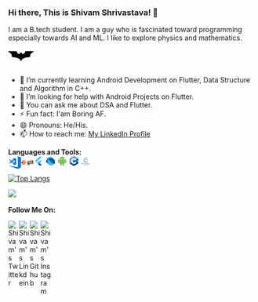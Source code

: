 ### Hi there, This is Shivam Shrivastava! 👋

<!--
**starboy2102/starboy2102** is a ✨ _special_ ✨ repository because its `README.md` (this file) appears on your GitHub profile.-->

I am a B.tech student. I am a guy who is fascinated toward programming especially towards AI and ML. I like to explore physics and mathematics.
<svg xmlns="http://www.w3.org/2000/svg" x="0px" y="0px"
width="52" height="52"
viewBox="0 0 30 30"
style=" fill:#000000;">    <path d="M 0.34765625 11 C -0.00634375 11 -0.12173438 11.478812 0.19726562 11.632812 C 1.9542656 12.475813 4.5126563 14.197328 4.2226562 16.986328 C 4.1666562 17.517328 4.6163906 17.974422 5.1503906 17.982422 C 7.7463906 18.019422 13.92 18.58 15 23 C 16.08 18.58 22.253609 18.018469 24.849609 17.980469 C 25.383609 17.972469 25.832344 17.516375 25.777344 16.984375 C 25.487344 14.195375 28.045734 12.474859 29.802734 11.630859 C 30.122734 11.477859 30.006344 11 29.652344 11 L 20.773438 11 C 20.338437 11 19.958516 11.293797 19.853516 11.716797 C 19.656516 12.512797 19.240047 13.71 18.498047 13.875 C 17.436047 14.125 16.394531 14.512219 16.269531 13.824219 C 16.269531 13.276219 16.146406 12.593031 16.066406 12.207031 C 16.048406 12.121031 15.926438 12.113266 15.898438 12.197266 L 15.5625 13.1875 C 15.5625 13.1875 15.438 13 15 13 C 14.563 13 14.4375 13.1875 14.4375 13.1875 L 14.101562 12.197266 C 14.073563 12.113266 13.951594 12.121031 13.933594 12.207031 C 13.853594 12.593031 13.730469 13.276219 13.730469 13.824219 C 13.605469 14.512219 12.563953 14.125 11.501953 13.875 C 10.759953 13.711 10.343484 12.513797 10.146484 11.716797 C 10.041484 11.293797 9.6635156 11 9.2285156 11 L 0.34765625 11 z"></path></svg>


- 🌱 I’m currently learning Android Development on Flutter, Data Structure and Algorithm in C++.
- 🤔 I’m looking for help with Android Projects on Flutter.
- 💬 You can ask me about DSA and Flutter.
- ⚡ Fun fact: I'am Boring AF.
- 😄 Pronouns: He/His.
- 📫 How to reach me:  [My LinkedIn Profile](https://www.linkedin.com/in/shivam-shrivastava-1ab2841a3/)



**Languages and Tools:**  
<img align="left" alt="Visual Studio Code" width="26px" src="https://raw.githubusercontent.com/github/explore/80688e429a7d4ef2fca1e82350fe8e3517d3494d/topics/visual-studio-code/visual-studio-code.png" />
<code><img height="20" src="https://raw.githubusercontent.com/github/explore/80688e429a7d4ef2fca1e82350fe8e3517d3494d/topics/flutter/flutter.png"></code>
<code><img height="20" src="https://raw.githubusercontent.com/github/explore/80688e429a7d4ef2fca1e82350fe8e3517d3494d/topics/dart/dart.png"></code>
<code><img height="20" src="https://raw.githubusercontent.com/github/explore/80688e429a7d4ef2fca1e82350fe8e3517d3494d/topics/android/android.png"></code>
<code><img height="20" src="https://raw.githubusercontent.com/github/explore/80688e429a7d4ef2fca1e82350fe8e3517d3494d/topics/cpp/cpp.png"></code>
<code><img height="20" src="https://raw.githubusercontent.com/github/explore/80688e429a7d4ef2fca1e82350fe8e3517d3494d/topics/c/c.png"></code>
<img align="left" alt="Git" width="26px" src="https://raw.githubusercontent.com/github/explore/80688e429a7d4ef2fca1e82350fe8e3517d3494d/topics/git/git.png" />

<div align="centre">
<!-- 
<a href="https://github.com/starboy2102">
  <img align="center" src="https://github-readme-stats.vercel.app/api/top-langs/?username=starboy2102&&show_icons=true&title_color=ffffff&icon_color=bb2acf&text_color=daf7dc&bg_color=123456" /> -->
  
  [![Top Langs](https://github-readme-stats.vercel.app/api/top-langs/?username=starboy2102&layout=compact&title_color=ffffff&icon_color=bb2acf&text_color=daf7dc&bg_color=123456)](https://github.com/starboy2102/github-readme-stats)
  
</a> <img src="https://github-readme-stats.vercel.app/api?username=starboy2102&&show_icons=true&title_color=ffffff&icon_color=bb2acf&text_color=daf7dc&bg_color=123456">
</div>

**Follow Me On:**
  
  <a href="https://twitter.com/_starboy2102">
  <img align="left" alt="Shivam's Twitter" width="22px" src="https://cdn.jsdelivr.net/npm/simple-icons@v3/icons/twitter.svg" />
</a>
<a href="https://www.linkedin.com/in/shivam-shrivastava-1ab2841a3/">
  <img align="left" alt="Shivam's Linkdein" width="22px" src="https://cdn.jsdelivr.net/npm/simple-icons@v3/icons/linkedin.svg" />
</a>
<a href="https://github.com/starboy2102">
  <img align="left" alt="Shivam's Github" width="22px" src="https://cdn.jsdelivr.net/npm/simple-icons@v3/icons/github.svg" />
</a>
<a href="https://www.instagram.com/_starboy2102/">
  <img align="left" alt="Shivam's Instagram" width="22px" src="https://cdn.jsdelivr.net/npm/simple-icons@v3/icons/instagram.svg" />
</a>

